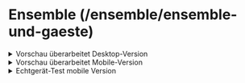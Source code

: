 # Ensemble (/ensemble/ensemble-und-gaeste)

<!-- ------------------------ -->
<!-- Preview: revised desktop -->
<!-- ------------------------ -->

<details>
  <summary class="collapsibleBtn">Vorschau überarbeitet Desktop-Version</summary>

  <br>
  Überarbeitungen/Updates:
  <br>
  - Scroll-Interaktion: Namen werden durch Scrolling angewählt<br>
  - verzögertes Laden von Bildern für bessere Ladezeiten<br>
  - überarbeitet respsonive Typografie (Größen, Abstände)<br>
  <br>
  
  <video 
    src     ="https://github.com/joh-sch/rzt.de-doku/assets/39758027/15656785-2e55-4726-bebe-f27b00216d8e" 
    controls="controls" 
    style   ="max-width: 100%;">
  </video>
</details>

<!-- ----------------------- -->
<!-- Preview: revised mobile -->
<!-- ----------------------- -->

<details>
  <summary class="collapsibleBtn">Vorschau überarbeitet Mobile-Version</summary>

  <br>
  Überarbeitungen/Updates:
  <br>
  - Scroll-Interaktion: Namen werden durch Scrolling angewählt<br>
  - verzögertes Laden von Bildern für bessere Ladezeiten<br>
  - neues Unterseiten-Menü<br>
  - Scroll-Balken<br>
  - überarbeitet respsonive Typografie (Größen, Abstände)<br>
  <br>
  
  <video 
    src     ="https://github.com/joh-sch/rzt.de-doku/assets/39758027/5511f518-e0ea-4134-86ca-70dca84ff0c1" 
    controls="controls" 
    style   ="max-width: 100%;">
  </video>
</details>

<!-- --------------- -->
<!-- Test: iPhone 12 -->
<!-- --------------- -->

<details>
  <summary class="collapsibleBtn">Echtgerät-Test mobile Version</summary>

  <br>
  Getestet auf:   Apple iPhone 12<br>
  Internetverb.:  Mobile Daten (5G)<br>
  <br>
  
  <video 
    src     ="https://github.com/joh-sch/rzt.de-doku/assets/39758027/7586b4a5-11b7-426e-a2fd-0661a6b710b1" 
    controls="controls" 
    style   ="max-width: 50%;">
  </video>
</details>
